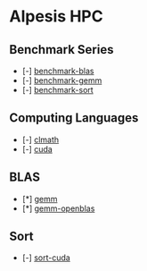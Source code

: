 Alpesis HPC
==============================================================================

Benchmark Series
------------------------------------------------------------------------------

- [-] [benchmark-blas](https://github.com/alpesis-hpc/benchmark-blas)
- [-] [benchmark-gemm](https://github.com/alpesis-hpc/benchmark-gemm)
- [-] [benchmark-sort](https://github.com/alpesis-hpc/benchmark-sort)

Computing Languages
------------------------------------------------------------------------------

- [-] [clmath](https://github.com/alpesis-hpc/clmath)
- [-] [cuda](https://github.com/alpesis-hpc/cuda)

BLAS
------------------------------------------------------------------------------

- [*] [gemm](https://github.com/alpesis-hpc/gemm.git)
- [*] [gemm-openblas](https://github.com/alpesis-hpc/gemm-openblas.git)


Sort
------------------------------------------------------------------------------

- [-] [sort-cuda](https://github.com/alpesis-hpc/sort-cuda.git)

